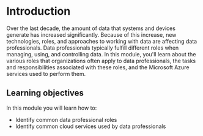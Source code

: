 # Introduction
Over the last decade, the amount of data that systems and devices generate has increased significantly. Because of this increase, new technologies, roles, and approaches to working with data are affecting data professionals. Data professionals typically fulfill different roles when managing, using, and controlling data. In this module, you'll learn about the various roles that organizations often apply to data professionals, the tasks and responsibilities associated with these roles, and the Microsoft Azure services used to perform them.

## Learning objectives
In this module you will learn how to:
* Identify common data professional roles
* Identify common cloud services used by data professionals
